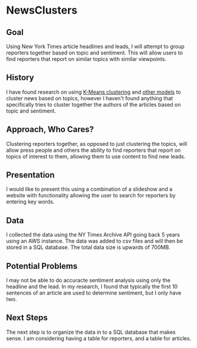 # NewsClusters

## Goal
Using New York Times article headlines and leads, I will attempt to group reporters together based on topic and sentiment.  This will allow users to find reporters that report on similar topics with similar viewpoints.

## History
I have found research on using <a href='https://www.kaggle.com/thebrownviking20/k-means-clustering-of-1-million-headlines'> K-Means clustering</a> and <a href='https://medium.com/ml2vec/topic-modeling-is-an-unsupervised-learning-approach-to-clustering-documents-to-discover-topics-fdfbf30e27df'>other models</a> to cluster news based on topics, however I haven't found anything that specifically tries to cluster together the authors of the articles based on topic and sentiment.

## Approach, Who Cares?
Clustering reporters together, as opposed to just clustering the topics, will allow press people and others the ability to find reporters that report on topics of interest to them, allowing them to use content to find new leads.

## Presentation
I would like to present this using a combination of a slideshow and a website with functionality allowing the user to search for reporters by entering key words.

## Data
I collected the data using the NY Times Archive API going back 5 years using an AWS instance.  The data was added to csv files and will then be stored in a SQL database.  The total data size is upwards of 700MB.

## Potential Problems
I may not be able to do accuracte sentiment analysis using only the headline and the lead.  In my research, I found that typically the first 10 sentences of an article are used to determine sentiment, but I only have two.  

## Next Steps
The next step is to organize the data in to a SQL database that makes sense.  I am considering having a table for reporters, and a table for articles.

